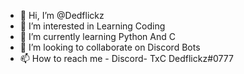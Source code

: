 - 👋 Hi, I’m @Dedflickz
- 👀 I’m interested in Learning Coding
- 🌱 I’m currently learning Python And C
- 💞️ I’m looking to collaborate on Discord Bots
- 📫 How to reach me -
      Discord- TxC Dedflickz#0777

<!---
Dedflickz/Dedflickz is a ✨ special ✨ repository because its `README.md` (this file) appears on your GitHub profile.
You can click the Preview link to take a look at your changes.
--->
